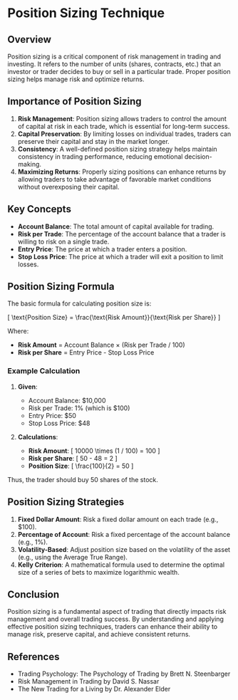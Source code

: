 # Position Sizing Technique

## Overview

Position sizing is a critical component of risk management in trading and investing. It refers to the number of units (shares, contracts, etc.) that an investor or trader decides to buy or sell in a particular trade. Proper position sizing helps manage risk and optimize returns.

## Importance of Position Sizing

1. **Risk Management**: Position sizing allows traders to control the amount of capital at risk in each trade, which is essential for long-term success.
2. **Capital Preservation**: By limiting losses on individual trades, traders can preserve their capital and stay in the market longer.
3. **Consistency**: A well-defined position sizing strategy helps maintain consistency in trading performance, reducing emotional decision-making.
4. **Maximizing Returns**: Properly sizing positions can enhance returns by allowing traders to take advantage of favorable market conditions without overexposing their capital.

## Key Concepts

- **Account Balance**: The total amount of capital available for trading.
- **Risk per Trade**: The percentage of the account balance that a trader is willing to risk on a single trade.
- **Entry Price**: The price at which a trader enters a position.
- **Stop Loss Price**: The price at which a trader will exit a position to limit losses.

## Position Sizing Formula

The basic formula for calculating position size is:

\[
\text{Position Size} = \frac{\text{Risk Amount}}{\text{Risk per Share}}
\]

Where:

- **Risk Amount** = Account Balance × (Risk per Trade / 100)
- **Risk per Share** = Entry Price - Stop Loss Price

### Example Calculation

1. **Given**:
   - Account Balance: $10,000
   - Risk per Trade: 1% (which is $100)
   - Entry Price: $50
   - Stop Loss Price: $48

2. **Calculations**:
   - **Risk Amount**:
     \[
     10000 \times (1 / 100) = 100
     \]
   - **Risk per Share**:
     \[
     50 - 48 = 2
     \]
   - **Position Size**:
     \[
     \frac{100}{2} = 50
     \]

Thus, the trader should buy 50 shares of the stock.

## Position Sizing Strategies

1. **Fixed Dollar Amount**: Risk a fixed dollar amount on each trade (e.g., $100).
2. **Percentage of Account**: Risk a fixed percentage of the account balance (e.g., 1%).
3. **Volatility-Based**: Adjust position size based on the volatility of the asset (e.g., using the Average True Range).
4. **Kelly Criterion**: A mathematical formula used to determine the optimal size of a series of bets to maximize logarithmic wealth.

## Conclusion

Position sizing is a fundamental aspect of trading that directly impacts risk management and overall trading success. By understanding and applying effective position sizing techniques, traders can enhance their ability to manage risk, preserve capital, and achieve consistent returns.

## References

- Trading Psychology: The Psychology of Trading by Brett N. Steenbarger
- Risk Management in Trading by David S. Nassar
- The New Trading for a Living by Dr. Alexander Elder
